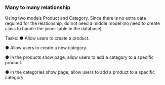 ### Many to many relationship

Using two models Product and Category. Since there is no extra data required for the relationship, do not need a middle model (no need to create class to handle the joiner table in the database).

Tasks:
● Allow users to create a product.

● Allow users to create a new category.

● In the products show page, allow users to add a category to a specific product.

● In the categories show page, allow users to add a product to a specific category
